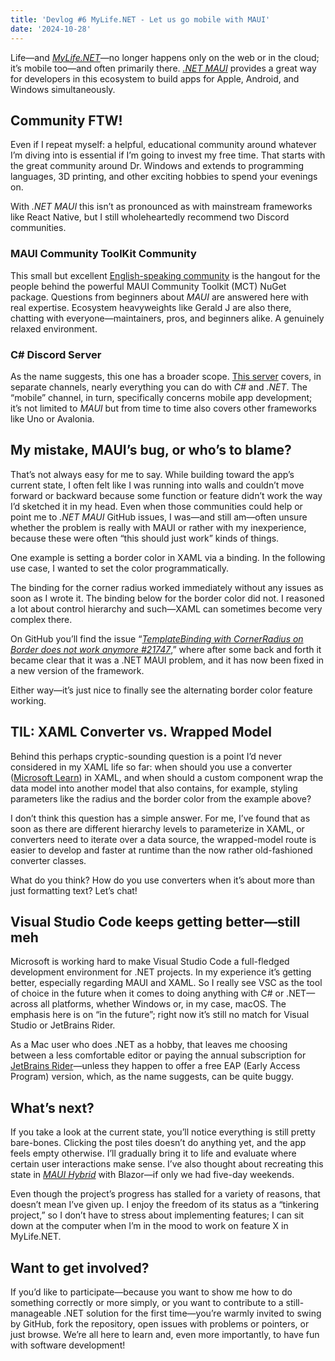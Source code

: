 ```yaml
---
title: 'Devlog #6 MyLife.NET - Let us go mobile with MAUI'
date: '2024-10-28'
---
```


Life—and _[MyLife.NET](https://github.com/tscholze/dotnet-mylife)_—no longer happens only on the web or in the cloud; it’s mobile too—and often primarily there. _[.NET MAUI](https://learn.microsoft.com/de-de/dotnet/maui/what-is-maui?view=net-maui-8.0)_ provides a great way for developers in this ecosystem to build apps for Apple, Android, and Windows simultaneously.

Community FTW!
--------------

Even if I repeat myself: a helpful, educational community around whatever I’m diving into is essential if I’m going to invest my free time. That starts with the great community around Dr. Windows and extends to programming languages, 3D printing, and other exciting hobbies to spend your evenings on.

With _.NET MAUI_ this isn’t as pronounced as with mainstream frameworks like React Native, but I still wholeheartedly recommend two Discord communities.

### MAUI Community ToolKit Community

This small but excellent [English-speaking community](https://discord.gg/5h9jzdHP) is the hangout for the people behind the powerful MAUI Community Toolkit (MCT) NuGet package. Questions from beginners about _MAUI_ are answered here with real expertise. Ecosystem heavyweights like Gerald J are also there, chatting with everyone—maintainers, pros, and beginners alike. A genuinely relaxed environment.

### C# Discord Server

As the name suggests, this one has a broader scope. [This server](https://discord.gg/csharp) covers, in separate channels, nearly everything you can do with _C#_ and _.NET_. The “mobile” channel, in turn, specifically concerns mobile app development; it’s not limited to _MAUI_ but from time to time also covers other frameworks like Uno or Avalonia.

My mistake, MAUI’s bug, or who’s to blame?
------------------------------------------

That’s not always easy for me to say. While building toward the app’s current state, I often felt like I was running into walls and couldn’t move forward or backward because some function or feature didn’t work the way I’d sketched it in my head. Even when those communities could help or point me to _.NET MAUI_ GitHub issues, I was—and still am—often unsure whether the problem is really with MAUI or rather with my inexperience, because these were often “this should just work” kinds of things.

One example is setting a border color in XAML via a binding. In the following use case, I wanted to set the color programmatically.

The binding for the corner radius worked immediately without any issues as soon as I wrote it. The binding below for the border color did not. I reasoned a lot about control hierarchy and such—XAML can sometimes become very complex there.

On GitHub you’ll find the issue “_[TemplateBinding with CornerRadius on Border does not work anymore #21747](https://github.com/dotnet/maui/issues/21747)_,” where after some back and forth it became clear that it was a .NET MAUI problem, and it has now been fixed in a new version of the framework.

Either way—it’s just nice to finally see the alternating border color feature working.

TIL: XAML Converter vs. Wrapped Model
-------------------------------------

Behind this perhaps cryptic-sounding question is a point I’d never considered in my XAML life so far: when should you use a converter ([Microsoft Learn](https://learn.microsoft.com/de-de/dotnet/maui/fundamentals/data-binding/converters?view=net-maui-8.0)) in XAML, and when should a custom component wrap the data model into another model that also contains, for example, styling parameters like the radius and the border color from the example above?

I don’t think this question has a simple answer. For me, I’ve found that as soon as there are different hierarchy levels to parameterize in XAML, or converters need to iterate over a data source, the wrapped-model route is easier to develop and faster at runtime than the now rather old-fashioned converter classes.

What do you think? How do you use converters when it’s about more than just formatting text? Let’s chat!

Visual Studio Code keeps getting better—still meh
--------------------------------------------------

Microsoft is working hard to make Visual Studio Code a full-fledged development environment for .NET projects. In my experience it’s getting better, especially regarding MAUI and XAML. So I really see VSC as the tool of choice in the future when it comes to doing anything with C# or .NET—across all platforms, whether Windows or, in my case, macOS. The emphasis here is on “in the future”; right now it’s still no match for Visual Studio or JetBrains Rider.

As a Mac user who does .NET as a hobby, that leaves me choosing between a less comfortable editor or paying the annual subscription for [JetBrains Rider](https://www.jetbrains.com/de-de/rider/)—unless they happen to offer a free EAP (Early Access Program) version, which, as the name suggests, can be quite buggy.

What’s next?
------------

If you take a look at the current state, you’ll notice everything is still pretty bare-bones. Clicking the post tiles doesn’t do anything yet, and the app feels empty otherwise. I’ll gradually bring it to life and evaluate where certain user interactions make sense. I’ve also thought about recreating this state in [_MAUI Hybrid_](https://learn.microsoft.com/de-de/aspnet/core/blazor/hybrid/tutorials/maui?view=aspnetcore-8.0) with Blazor—if only we had five-day weekends.

Even though the project’s progress has stalled for a variety of reasons, that doesn’t mean I’ve given up. I enjoy the freedom of its status as a “tinkering project,” so I don’t have to stress about implementing features; I can sit down at the computer when I’m in the mood to work on feature X in MyLife.NET.

Want to get involved?
---------------------

If you’d like to participate—because you want to show me how to do something correctly or more simply, or you want to contribute to a still-manageable .NET solution for the first time—you’re warmly invited to swing by GitHub, fork the repository, open issues with problems or pointers, or just browse. We’re all here to learn and, even more importantly, to have fun with software development!
